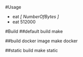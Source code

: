 #Usage
+ eat *[ NumberOfBytes ]*
+ eat 512000

#Build
##default build
make

##build docker image
make docker

##static build
make static

